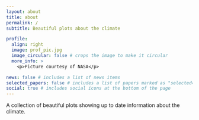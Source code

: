 ```yaml
---
layout: about
title: about
permalink: /
subtitle: Beautiful plots about the climate

profile:
  align: right
  image: prof_pic.jpg
  image_circular: false # crops the image to make it circular
  more_info: >
    <p>Picture courtesy of NASA</p>

news: false # includes a list of news items
selected_papers: false # includes a list of papers marked as "selected={true}"
social: true # includes social icons at the bottom of the page
---
```


A collection of beautiful plots showing up to date information about the climate.
